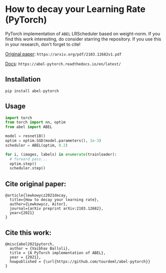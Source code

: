 # How to decay your Learning Rate (PyTorch)

PyTorch implementation of `ABEL` LRScheduler based on weight-norm. If you find this work interesting, do consider starring the repository. If you use this in your research, don't forget to cite!

[Original paper](https://arxiv.org/pdf/2103.12682v1.pdf): `https://arxiv.org/pdf/2103.12682v1.pdf`

[Docs](https://abel-pytorch.readthedocs.io/en/latest/): `https://abel-pytorch.readthedocs.io/en/latest/`

## Installation

```
pip install abel-pytorch
```

## Usage

```python
import torch
from torch import nn, optim
from abel import ABEL

model = resnet18()
optim = optim.SGD(model.parameters(), 1e-3)
scheduler = ABEL(optim, 0.2)

for i, (images, labels) in enumerate(trainloader):
  # forward pass...
  optim.step()
  scheduler.step()

```

## Cite original paper:
```
@article{lewkowycz2021decay,
  title={How to decay your learning rate},
  author={Lewkowycz, Aitor},
  journal={arXiv preprint arXiv:2103.12682},
  year={2021}
}
```

## Cite this work:
```
@misc{abel2021pytorch,
  author = {Vaibhav Balloli},
  title = {A PyTorch implementation of ABEL},
  year = {2021},
  howpublished = {\url{https://github.com/tourdeml/abel-pytorch}}
}
```
